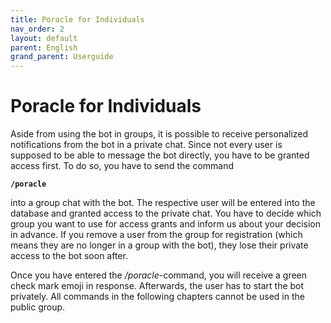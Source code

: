 ```yaml
---
title: Poracle for Individuals
nav_order: 2
layout: default
parent: English
grand_parent: Userguide
---
```


# Poracle for Individuals
Aside from using the bot in groups, it is possible to receive personalized notifications from the bot in a private chat. Since not every user is supposed to be able to message the bot directly, you have to be granted access first. To do so, you have to send the command

**`/poracle`** 

into a group chat with the bot. The respective user will be entered into the database and granted access to the private chat. You have to decide which group you want to use for access grants and inform us about your decision in advance. If you remove a user from the group for registration (which means they are no longer in a group with the bot), they lose their private access to the bot soon after.

Once you have entered the */poracle*-command, you will receive a green check mark emoji in response. Afterwards, the user has to start the bot privately. All commands in the following chapters cannot be used in the public group.
